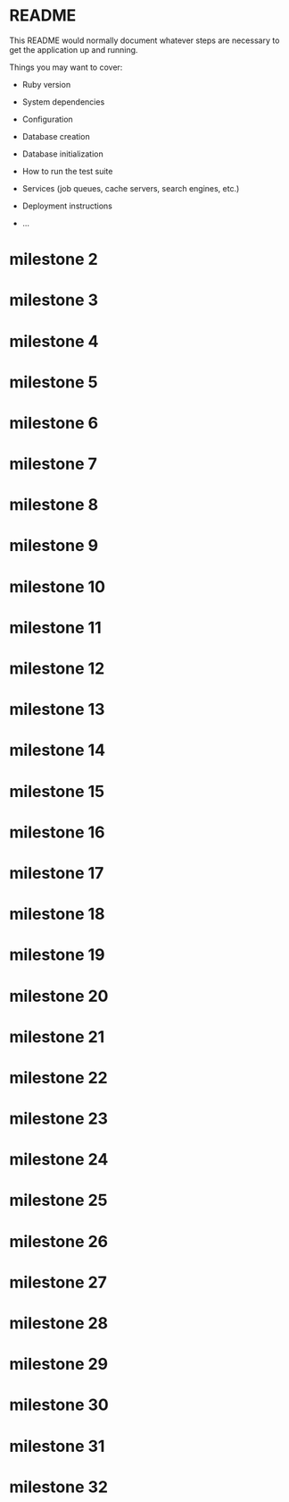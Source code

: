 # README

This README would normally document whatever steps are necessary to get the
application up and running.

Things you may want to cover:

* Ruby version

* System dependencies

* Configuration

* Database creation

* Database initialization

* How to run the test suite

* Services (job queues, cache servers, search engines, etc.)

* Deployment instructions

* ...
# milestone 2
# milestone 3
# milestone 4
# milestone 5
# milestone 6
# milestone 7
# milestone 8
# milestone 9
# milestone 10
# milestone 11
# milestone 12
# milestone 13
# milestone 14
# milestone 15
# milestone 16
# milestone 17
# milestone 18
# milestone 19
# milestone 20
# milestone 21
# milestone 22
# milestone 23
# milestone 24
# milestone 25
# milestone 26
# milestone 27
# milestone 28
# milestone 29
# milestone 30
# milestone 31
# milestone 32
